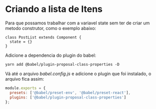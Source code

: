 # Criando a lista de Itens

Para que possamos trabalhar com a variavel state sem ter de criar um metodo construtor, como o exemplo abaixo:

```
class PostList extends Component {
  state = {}
}
```

Adicione a dependencia do plugin do babel:

```
yarn add @babel/plugin-proposal-class-properties -D
```

Vá até o arquivo _babel.config.js_ e adicione o plugin que foi instalado, o arquivo fica assim:

```js
module.exports = {
  presets: ['@babel/preset-env', '@babel/preset-react'],
  plugins: ['@babel/plugin-proposal-class-properties']
};
```
